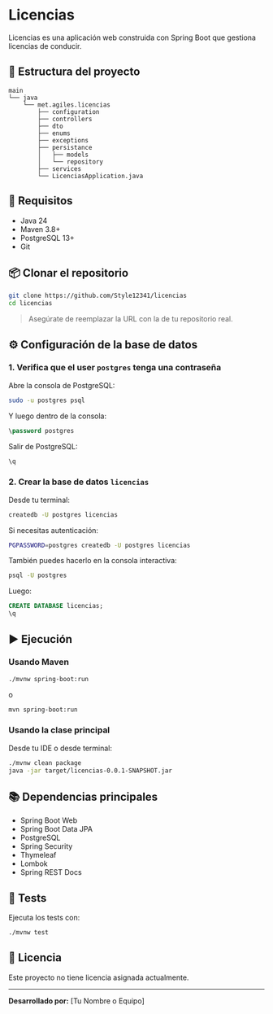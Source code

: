 # Licencias

Licencias es una aplicación web construida con Spring Boot que gestiona licencias de conducir.

## 📁 Estructura del proyecto

```
main
└── java
    └── met.agiles.licencias
        ├── configuration
        ├── controllers
        ├── dto
        ├── enums
        ├── exceptions
        ├── persistance
        │   ├── models
        │   └── repository
        ├── services
        └── LicenciasApplication.java
```

## 🧾 Requisitos

- Java 24
- Maven 3.8+
- PostgreSQL 13+
- Git

## 📦 Clonar el repositorio

```bash
git clone https://github.com/Style12341/licencias
cd licencias
```

> Asegúrate de reemplazar la URL con la de tu repositorio real.

## ⚙️ Configuración de la base de datos

### 1. Verifica que el user `postgres` tenga una contraseña

Abre la consola de PostgreSQL:

```bash
sudo -u postgres psql
```

Y luego dentro de la consola:

```sql
\password postgres
```

Salir de PostgreSQL:

```sql
\q
```

### 2. Crear la base de datos `licencias`

Desde tu terminal:

```bash
createdb -U postgres licencias
```

Si necesitas autenticación:

```bash
PGPASSWORD=postgres createdb -U postgres licencias
```

También puedes hacerlo en la consola interactiva:

```bash
psql -U postgres
```

Luego:

```sql
CREATE DATABASE licencias;
\q
```

## ▶️ Ejecución

### Usando Maven

```bash
./mvnw spring-boot:run
```

o

```bash
mvn spring-boot:run
```

### Usando la clase principal

Desde tu IDE o desde terminal:

```bash
./mvnw clean package
java -jar target/licencias-0.0.1-SNAPSHOT.jar
```


## 📚 Dependencias principales

- Spring Boot Web
- Spring Boot Data JPA
- PostgreSQL
- Spring Security
- Thymeleaf
- Lombok
- Spring REST Docs

## 🧪 Tests

Ejecuta los tests con:

```bash
./mvnw test
```

## 📄 Licencia

Este proyecto no tiene licencia asignada actualmente.

---
**Desarrollado por:** [Tu Nombre o Equipo]
